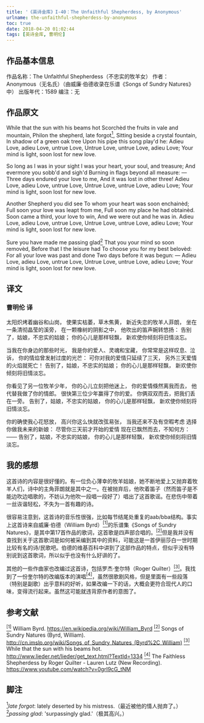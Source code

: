 ```yaml
---
title: '《英诗金库》I-40：The Unfaithful Shepherdess, by Anonymous'
urlname: the-unfaithful-shepherdess-by-anonymous
toc: true
date: 2018-04-20 01:02:44
tags: [英诗金库, 曹明伦]
---
```


## 作品基本信息

作品名称：The Unfaithful Shepherdess（不忠实的牧羊女）
作者：Anonymous（无名氏）（由威廉·伯德收录在乐谱《Songs of Sundry Natures》中）
出版年代：1589
编注：无

## 作品原文

While that the sun with his beams hot
Scorchèd the fruits in vale and mountain,
Philon the shepherd, late forgot<a href="#note1" id="note1ref"><sup>1</sup></a>,
Sitting beside a crystal fountain,
In shadow of a green oak tree
Upon his pipe this song play'd he:
Adieu Love, adieu Love, untrue Love,
Untrue Love, untrue Love, adieu Love;
Your mind is light, soon lost for new love.

So long as I was in your sight
I was your heart, your soul, and treasure;
And evermore you sobb'd and sigh'd
Burning in flags beyond all measure:
—Three days endured your love to me,
And it was lost in other three!
Adieu Love, adieu Love, untrue Love,
Untrue Love, untrue Love, adieu Love;
Your mind is light, soon lost for new love.

Another Shepherd you did see
To whom your heart was soon enchainèd;
Full soon your love was leapt from me,
Full soon my place he had obtainèd.
Soon came a third, your love to win,
And we were out and he was in.
Adieu Love, adieu Love, untrue Love,
Untrue Love, untrue Love, adieu Love;
Your mind is light, soon lost for new love.

Sure you have made me passing glad<a href="#note2" id="note2ref"><sup>2</sup></a>
That you your mind so soon removèd,
Before that I the leisure had
To choose you for my best belovèd:
For all your love was past and done
Two days before it was begun: —
Adieu Love, adieu Love, untrue Love,
Untrue Love, untrue Love, adieu Love;
Your mind is light, soon lost for new love.

## 译文
### 曹明伦 译
太阳炽烤着幽谷和山岗，
使果实枯萎，草木焦黄，
新近失恋的牧羊人菲朗，
坐在一条清彻晶莹的溪旁，
在一颗橡树的阴影之中，
他吹出的笛声婉转悠扬：
告别了，姑娘，不忠实的姑娘；
你的心儿是那样轻飘，
新欢使你倾刻将旧情淡忘。

当我在你身边的那些时光，
我是你的爱人、灵魂和宝藏，
你常常是这样叹息、泣诉，
你的情焰曾发射过度的光芒：
可你对我的爱情只延续了三天，
另外三天爱情的火焰就死亡！
告别了，姑娘，不忠实的姑娘；
你的心儿是那样轻飘，
新欢使你倾刻将旧情淡忘。

你看见了另一位牧羊少年，
你的心儿立刻把他迷上，
你的爱情倏然离我而去，
他代替我做了你的情郎。
很快第三位少年赢得了你的爱。
你俩双双而去，把我们丢在一旁。
告别了，姑娘，不忠实的姑娘，
你的心儿是那样轻飘，
新欢使你倾刻将旧情淡忘。

你的确使我心花怒放，
高兴你这么快就改弦易张，
当我还来不及有空暇考虑
选择你做我未来的新娘：
尽管你三天前才开始的爱情
现在已飘然而去，不知何方：——
告别了，姑娘，不忠实的姑娘，
你的心儿是那样轻飘，
新欢使你倾刻将旧情淡忘。

## 我的感想

这首诗的内容是很好懂的。有一位负心薄幸的牧羊姑娘，她不断地爱上又抛弃着牧羊人们，诗中的主角菲朗就是其中之一。在被抛弃后，他吹着笛子（然而笛子是不能边吹边唱歌的，不妨认为他吹一段唱一段好了）唱出了这首歌谣。在悲伤中带着一丝诙谐轻松，不失为一首有趣的诗。

很容易注意到，这首诗的音乐性很强，比如每节结尾处重复的aab/bba结构。事实上这首诗来自威廉·伯德（William Byrd）<a href="#bib1" id="bib1ref"><sup>[1]</sup></a>的乐谱集《Songs of Sundry Natures》，是其中第17首作品的歌词，这首歌是四声部合唱的。<a href="#bib2" id="bib2ref"><sup>[2]</sup></a>但是我并没有查找到关于这首歌词是如何被采编到其中的资料，可能这是一首伊丽莎白一世时期比较有名的诗/民歌吧。伯德的维基百科中讲到了这部作品的特点，但似乎没有特别说到这首歌词，所以似乎也没有什么好讲的了。

其他的一些作曲家也改编过这首诗，包括罗杰·奎尔特（Roger Quilter）<a href="#bib3" id="bib3ref"><sup>[3]</sup></a>。我找到了一份奎尔特的改编版本的演唱<a href="#bib4" id="bib4ref"><sup>[4]</sup></a>，虽然很歌剧风格，但是里面有一些段落（特别是副歌）出乎意料的好听，如果改编一下的话，大概会更符合现代人的口味，变得流行起来。虽然这可能就违背原作者的意图了。

## 参考文献
<a id="bib1" href="#bib1ref"><sup>[1]</sup></a> William Byrd. https://en.wikipedia.org/wiki/William_Byrd
<a id="bib2" href="#bib2ref"><sup>[2]</sup></a> Songs of Sundry Natures (Byrd, William). <http://cn.imslp.org/wiki/Songs_of_Sundry_Natures_(Byrd%2C_William)>
<a id="bib3" href="#bib3ref"><sup>[3]</sup></a> While that the sun with his beams hot. http://www.lieder.net/lieder/get_text.html?TextId=1334
<a id="bib4" href="#bib4ref"><sup>[4]</sup></a> The Faithless Shepherdess by Roger Quilter - Lauren Lutz (New Recording). https://www.youtube.com/watch?v=0grI9cG_tNM

## 脚注
<a id="note1" href="#note1ref"><sup>1</sup></a>*late forgot*: lately deserted by his mistress.（最近被他的情人抛弃了。）
<a id="note2" href="#note2ref"><sup>2</sup></a>*passing glad*: 'surpassingly glad.'（极其高兴。）
